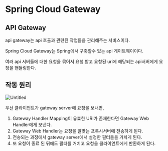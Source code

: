# Spring Cloud Gateway

## API Gateway

api gateway는 api 호출과 관련된 작업들을 관리해주는 서비스이다.

Spring Cloud Gateway는 Spring에서 구축할수 있는 api 게이트웨이이다.

여러 api 서버들에 대한 요청을 묶어서 요청 받고 요청된 uri에 해당되는 api서버에게 요청을 핸들링한다.

## 작동 원리

![Untitled](https://github.com/gilgeunwoo/GIL/assets/103028187/0fa3cf9a-fac7-4d65-bef8-413623364210)

우선 클라이언트가 gateway server에 요청을 보내면, 

1. Gateway Handler Mapping이 유효한 URI가 존재한다면 Gateway Web Handler에게 보낸다.
2. Gateway Web Handler는 요청을 알맞는 프록시서버에 전송하게 된다.
3. 전송되는 과정에서 gateway server에서 설정한 필터들을 거치게 된다.
4. 또 요청이 종료 된 뒤에도 필터를 거치고 요청을 클라이언트에게 반환하게 된다.
